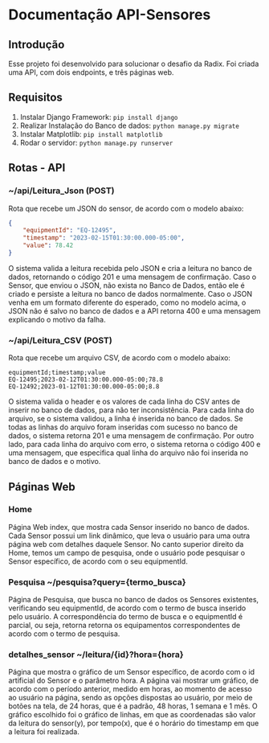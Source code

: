 # Documentação API-Sensores

## Introdução

Esse projeto foi desenvolvido para solucionar o desafio da Radix.
Foi criada uma API, com dois endpoints, e três páginas web.

## Requisitos 
1. Instalar Django Framework: `pip install django`
2. Realizar Instalação do Banco de dados: `python manage.py migrate`
3. Instalar Matplotlib: `pip install matplotlib`
4. Rodar o servidor: `python manage.py runserver`

## Rotas - API

### ~/api/Leitura_Json (POST)
Rota que recebe um JSON do sensor, de acordo com o modelo abaixo:
```JSON
{
    "equipmentId": "EQ-12495",
    "timestamp": "2023-02-15T01:30:00.000-05:00",
    "value": 78.42
}
```
O sistema valida a leitura recebida pelo JSON e cria a leitura no banco de dados, retornando o código 201 e uma mensagem de confirmação. Caso o Sensor, que enviou o JSON, não exista no Banco de Dados, então ele é criado e persiste a leitura no banco de dados normalmente. Caso o JSON venha em um formato diferente do esperado, como no modelo acima, o JSON não é salvo no banco de dados e a API retorna 400 e uma mensagem explicando o motivo da falha.

### ~/api/Leitura_CSV (POST)
Rota que recebe um arquivo CSV, de acordo com o modelo abaixo:
```CSV
equipmentId;timestamp;value
EQ-12495;2023-02-12T01:30:00.000-05:00;78.8
EQ-12492;2023-01-12T01:30:00.000-05:00;8.8
```
O sistema valida o header e os valores de cada linha do CSV antes de inserir no banco de dados, para não ter inconsistência. Para cada linha do arquivo, se o sistema validou, a linha é inserida no banco de dados. Se todas as linhas do arquivo foram inseridas com sucesso no banco de dados, o sistema retorna 201 e uma mensagem de confirmação. Por outro lado, para cada linha do arquivo com erro, o sistema retorna o código 400 e uma mensagem, que especifica qual linha do arquivo não foi inserida no banco de dados e o motivo.


## Páginas Web

### Home
Página Web index, que mostra cada Sensor inserido no banco de dados. Cada Sensor possui um link dinâmico, que leva o usuário para uma outra página web com detalhes daquele Sensor. No canto superior direito da Home, temos um campo de pesquisa, onde o usuário pode pesquisar o Sensor específico, de acordo com o seu equipmentId.

### Pesquisa  ~/pesquisa?query={termo_busca} 
Página de Pesquisa, que busca no banco de dados os Sensores existentes, verificando seu equipmentId, de acordo com o termo de busca inserido pelo usuário. A correspondência do termo de busca e o equipmentId é parcial, ou seja, retorna retorna os equipamentos correspondentes de acordo com o termo de pesquisa.

### detalhes_sensor ~/leitura/{id}?hora={hora}
Página que mostra o gráfico de um Sensor específico, de acordo com o id artificial do Sensor e o parâmetro hora. A página vai mostrar um gráfico, de acordo com o período anterior, medido em horas, ao momento de acesso ao usuário na página, sendo as opções dispostas ao usuário, por meio de botões na tela, de 24 horas, que é a padrão, 48 horas, 1 semana e 1 mês. O gráfico escolhido foi o gráfico de linhas, em que as coordenadas são valor da leitura do sensor(y), por tempo(x), que é o horário do timestamp em que a leitura foi realizada.

